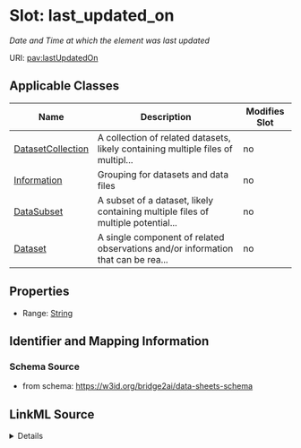 

# Slot: last_updated_on


_Date and Time at which the element was last updated_



URI: [pav:lastUpdatedOn](http://purl.org/pav/lastUpdatedOn)



<!-- no inheritance hierarchy -->





## Applicable Classes

| Name | Description | Modifies Slot |
| --- | --- | --- |
| [DatasetCollection](DatasetCollection.md) | A collection of related datasets, likely containing multiple files of multipl... |  no  |
| [Information](Information.md) | Grouping for datasets and data files |  no  |
| [DataSubset](DataSubset.md) | A subset of a dataset, likely containing multiple files of multiple potential... |  no  |
| [Dataset](Dataset.md) | A single component of related observations and/or information that can be rea... |  no  |







## Properties

* Range: [String](String.md)





## Identifier and Mapping Information







### Schema Source


* from schema: https://w3id.org/bridge2ai/data-sheets-schema




## LinkML Source

<details>
```yaml
name: last_updated_on
description: Date and Time at which the element was last updated
from_schema: https://w3id.org/bridge2ai/data-sheets-schema
rank: 1000
slot_uri: pav:lastUpdatedOn
alias: last_updated_on
domain_of:
- Information
range: string

```
</details>